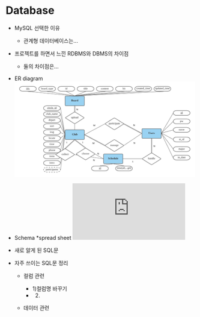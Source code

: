 # Database

* MySQL 선택한 이유
  * 관계형 데이터베이스는...
  
* 프로젝트를 하면서 느낀 RDBMS와 DBMS의 차이점
  * 둘의 차이점은...
  
* ER diagram
 ![image](https://github.com/6twinsniwt9/djc_project/blob/main/Blank%20diagram.png)
* Schema
  *spread sheet
  ![image](https://github.com/6twinsniwt9/djc_project/blob/main/Schema%20sheet.pdf)
* 새로 알게 된 SQL문
* 자주 쓰이는 SQL문 정리
  * 컬럼 관련
    * 1)컬럼명 바꾸기
    * 2)

  * 데이터 관련
